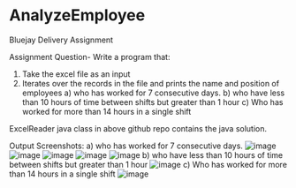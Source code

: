 # AnalyzeEmployee
Bluejay Delivery Assignment 

Assignment Question-
Write a program that:
1. Take the excel file as an input
2. Iterates over the records in the file and prints the name and position of employees 
      a) who has worked for 7 consecutive days.
      b) who have less than 10 hours of time between shifts but greater than 1 hour
      c) Who has worked for more than 14 hours in a single shift

ExcelReader java class in above github repo contains the java solution.


Output Screenshots:
a) who has worked for 7 consecutive days.
![image](https://github.com/Pushpa-Mali/AnalyzeEmployee/assets/94977416/e705a9c6-c87a-4d65-8095-2be68736983d)
![image](https://github.com/Pushpa-Mali/AnalyzeEmployee/assets/94977416/44bc81c4-508b-4b85-b8d7-870e90ea845d)
![image](https://github.com/Pushpa-Mali/AnalyzeEmployee/assets/94977416/0061e6b2-5665-4def-acc4-df78dd7cadba)
![image](https://github.com/Pushpa-Mali/AnalyzeEmployee/assets/94977416/65c57477-46a2-4c0f-a4c1-4bb45d7a0093)
![image](https://github.com/Pushpa-Mali/AnalyzeEmployee/assets/94977416/aa204fff-0330-464a-94aa-df16101898b8)
b) who have less than 10 hours of time between shifts but greater than 1 hour
![image](https://github.com/Pushpa-Mali/AnalyzeEmployee/assets/94977416/422919e8-4efe-4aaf-b587-2a1f644bef31)
 c) Who has worked for more than 14 hours in a single shift
 ![image](https://github.com/Pushpa-Mali/AnalyzeEmployee/assets/94977416/0bce0265-13db-4a2f-8389-19e58a19da38)






